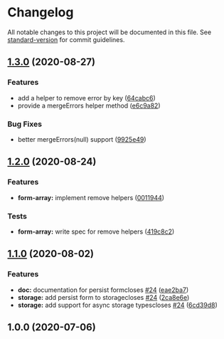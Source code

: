 # Changelog

All notable changes to this project will be documented in this file. See [standard-version](https://github.com/conventional-changelog/standard-version) for commit guidelines.

## [1.3.0](https://github.com///compare/v1.2.0...v1.3.0) (2020-08-27)


### Features

* add a helper to remove error by key ([64cabc6](https://github.com///commit/64cabc6dc3f26b973d1941260b766dbd1cae7e21))
* provide a mergeErrors helper method ([e6c9a82](https://github.com///commit/e6c9a82a4c9af5af3e83ebd0d63a090154217320))


### Bug Fixes

* better mergeErrors(null) support ([9925e49](https://github.com///commit/9925e49555bd536802f310708e8c979f68f83614))

## [1.2.0](https://github.com///compare/v1.1.0...v1.2.0) (2020-08-24)


### Features

* **form-array:** implement remove helpers ([0011944](https://github.com///commit/0011944e4300107bbb3a067cb018795f413d4132))


### Tests

* **form-array:** write spec for remove helpers ([419c8c2](https://github.com///commit/419c8c246ac8de9ab340efb79284ada30919fc7d))

## [1.1.0](https://github.com///compare/v1.0.0...v1.1.0) (2020-08-02)


### Features

* **doc:** documentation for persist formcloses [#24](https://github.com//undefined/issues/24) ([eae2ba7](https://github.com///commit/eae2ba771accb0d36ee983eaef0b4ae61ba277ba))
* **storage:** add persist form to storagecloses [#24](https://github.com//undefined/issues/24) ([2ca8e6e](https://github.com///commit/2ca8e6e677232eb80ae0eab4109b34bcabf77dae))
* **storage:** add support for async storage typescloses [#24](https://github.com//undefined/issues/24) ([6cd39d8](https://github.com///commit/6cd39d81b5d07e8ff449632de98f6057e570e67b))

## 1.0.0 (2020-07-06)
